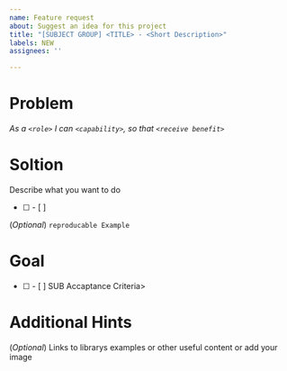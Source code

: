 ```yaml
---
name: Feature request
about: Suggest an idea for this project
title: "[SUBJECT GROUP] <TITLE> - <Short Description>"
labels: NEW
assignees: ''

---
```


# Problem
_As a ``<role>`` I can ``<capability>``, so that ``<receive benefit>``_

# Soltion
Describe what you want to do
- [ ] <TODO>
   - [ ]  <SUB TODO>
(_Optional_) ``reproducable Example``

# Goal
- [ ] <Accaptance Criteria>
   - [ ] SUB Accaptance Criteria>

# Additional Hints
(_Optional_)
Links to librarys examples or other useful content or add your image
